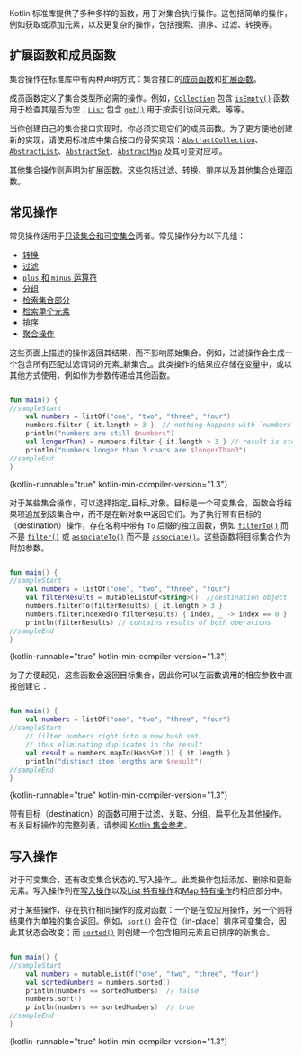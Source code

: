 [//]: # (title: 集合操作概览)

Kotlin 标准库提供了多种多样的函数，用于对集合执行操作。这包括简单的操作，例如获取或添加元素，以及更复杂的操作，包括搜索、排序、过滤、转换等。

## 扩展函数和成员函数

集合操作在标准库中有两种声明方式：集合接口的[成员函数](classes.md#class-members)和[扩展函数](extensions.md#extension-functions)。

成员函数定义了集合类型所必需的操作。例如，[`Collection`](https://kotlinlang.org/api/latest/jvm/stdlib/kotlin.collections/-collection/index.html) 包含 [`isEmpty()`](https://kotlinlang.org/api/latest/jvm/stdlib/kotlin.collections/-collection/is-empty.html) 函数用于检查其是否为空；[`List`](https://kotlinlang.org/api/latest/jvm/stdlib/kotlin.collections/-list/index.html) 包含 [`get()`](https://kotlinlang.org/api/latest/jvm/stdlib/kotlin.collections/-list/get.html) 用于按索引访问元素，等等。

当你创建自己的集合接口实现时，你必须实现它们的成员函数。为了更方便地创建新的实现，请使用标准库中集合接口的骨架实现：[`AbstractCollection`](https://kotlinlang.org/api/latest/jvm/stdlib/kotlin.collections/-abstract-collection/index.html)、[`AbstractList`](https://kotlinlang.org/api/latest/jvm/stdlib/kotlin.collections/-abstract-list/index.html)、[`AbstractSet`](https://kotlinlang.org/api/latest/jvm/stdlib/kotlin.collections/-abstract-set/index.html)、[`AbstractMap`](https://kotlinlang.org/api/latest/jvm/stdlib/kotlin.collections/-abstract-map/index.html) 及其可变对应项。

其他集合操作则声明为扩展函数。这些包括过滤、转换、排序以及其他集合处理函数。

## 常见操作

常见操作适用于[只读集合和可变集合](collections-overview.md#collection-types)两者。常见操作分为以下几组：

*   [转换](collection-transformations.md)
*   [过滤](collection-filtering.md)
*   [`plus` 和 `minus` 运算符](collection-plus-minus.md)
*   [分组](collection-grouping.md)
*   [检索集合部分](collection-parts.md)
*   [检索单个元素](collection-elements.md)
*   [排序](collection-ordering.md)
*   [聚合操作](collection-aggregate.md)

这些页面上描述的操作返回其结果，而不影响原始集合。例如，过滤操作会生成一个包含所有匹配过滤谓词的元素_新集合_。此类操作的结果应存储在变量中，或以其他方式使用，例如作为参数传递给其他函数。

```kotlin

fun main() {
//sampleStart
    val numbers = listOf("one", "two", "three", "four")  
    numbers.filter { it.length > 3 }  // nothing happens with `numbers`, result is lost
    println("numbers are still $numbers")
    val longerThan3 = numbers.filter { it.length > 3 } // result is stored in `longerThan3`
    println("numbers longer than 3 chars are $longerThan3")
//sampleEnd
}
```
{kotlin-runnable="true" kotlin-min-compiler-version="1.3"}

对于某些集合操作，可以选择指定_目标_对象。目标是一个可变集合，函数会将结果项追加到该集合中，而不是在新对象中返回它们。为了执行带有目标的（destination）操作，存在名称中带有 `To` 后缀的独立函数，例如 [`filterTo()`](https://kotlinlang.org/api/latest/jvm/stdlib/kotlin.collections/filter-to.html) 而不是 [`filter()`](https://kotlinlang.org/api/latest/jvm/stdlib/kotlin.collections/filter.html) 或 [`associateTo()`](https://kotlinlang.org/api/latest/jvm/stdlib/kotlin.collections/associate-to.html) 而不是 [`associate()`](https://kotlinlang.org/api/latest/jvm/stdlib/kotlin.collections/associate.html)。这些函数将目标集合作为附加参数。

```kotlin

fun main() {
//sampleStart
    val numbers = listOf("one", "two", "three", "four")
    val filterResults = mutableListOf<String>()  //destination object
    numbers.filterTo(filterResults) { it.length > 3 }
    numbers.filterIndexedTo(filterResults) { index, _ -> index == 0 }
    println(filterResults) // contains results of both operations
//sampleEnd
}

```
{kotlin-runnable="true" kotlin-min-compiler-version="1.3"}

为了方便起见，这些函数会返回目标集合，因此你可以在函数调用的相应参数中直接创建它：

```kotlin

fun main() {
    val numbers = listOf("one", "two", "three", "four")
//sampleStart
    // filter numbers right into a new hash set, 
    // thus eliminating duplicates in the result
    val result = numbers.mapTo(HashSet()) { it.length }
    println("distinct item lengths are $result")
//sampleEnd
}
```
{kotlin-runnable="true" kotlin-min-compiler-version="1.3"}

带有目标（destination）的函数可用于过滤、关联、分组、扁平化及其他操作。有关目标操作的完整列表，请参阅 [Kotlin 集合参考](https://kotlinlang.org/api/latest/jvm/stdlib/kotlin.collections/index.html)。

## 写入操作

对于可变集合，还有改变集合状态的_写入操作_。此类操作包括添加、删除和更新元素。写入操作列在[写入操作](collection-write.md)以及[List 特有操作](list-operations.md#list-write-operations)和[Map 特有操作](map-operations.md#map-write-operations)的相应部分中。

对于某些操作，存在执行相同操作的成对函数：一个是在位应用操作，另一个则将结果作为单独的集合返回。例如，[`sort()`](https://kotlinlang.org/api/latest/jvm/stdlib/kotlin.collections/sort.html) 会在位（in-place）排序可变集合，因此其状态会改变；而 [`sorted()`](https://kotlinlang.org/api/latest/jvm/stdlib/kotlin.collections/sorted.html) 则创建一个包含相同元素且已排序的新集合。

```kotlin

fun main() {
//sampleStart
    val numbers = mutableListOf("one", "two", "three", "four")
    val sortedNumbers = numbers.sorted()
    println(numbers == sortedNumbers)  // false
    numbers.sort()
    println(numbers == sortedNumbers)  // true
//sampleEnd
}
```
{kotlin-runnable="true" kotlin-min-compiler-version="1.3"}